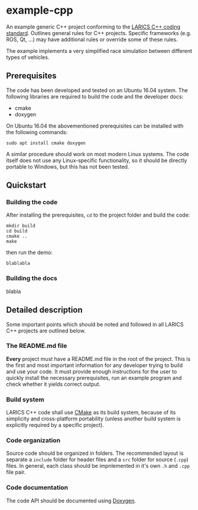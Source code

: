 # example-cpp

An example generic C++ project conforming to the [LARICS C++ coding standard](http://larics.rasip.fer.hr/farm/laricswiki/doku.php?id=software:coding_standard#c_coding_standards). Outlines general rules for C++ projects. Specific frameworks (e.g. ROS, Qt, ...) may have additional rules or override some of these rules.

The example implements a very simplified race simulation between different types of vehicles.

## Prerequisites

The code has been developed and tested on an Ubuntu 16.04 system. The following libraries are required to build the code and the developer docs:

 * cmake
 * doxygen

On Ubuntu 16.04 the abovementioned prerequisites can be installed with the following commands:
```
sudo apt install cmake doxygen
```

A similar procedure should work on most modern Linux systems. The code itself does not use any Linux-specific functionality, so it should be directly portable to Windows, but this has not been tested.

## Quickstart

### Building the code

After installing the prerequisites, `cd` to the project folder and build the code:
```
mkdir build
cd build
cmake ..
make
```

then run the demo:
```
blablabla
```

### Building the docs

blabla

## Detailed description

Some important points which should be noted and followed in all LARICS C++ projects are outlined below.

### The README.md file

**Every** project must have a README.md file in the root of the project. This is the first and most important information for any developer trying to build and use your code. It must provide enough instructions for the user to quickly install the necessary prerequisites, run an example program and check whether it yields correct output.

### Build system

LARICS C++ code shall use [CMake](https://cmake.org/) as its build system, because of its simplicity and cross-platform portability (unless another build system is explicitly required by a specific project).

### Code organization

Source code should be organized in folders. The recommended layout is separate a `include` folder for header files and a `src` folder for source (`.cpp`) files. In general, each class should be impnlemented in it's own `.h` and `.cpp` file pair.


### Code documentation

The code API should be documented using [Doxygen](http://www.stack.nl/~dimitri/doxygen/).
